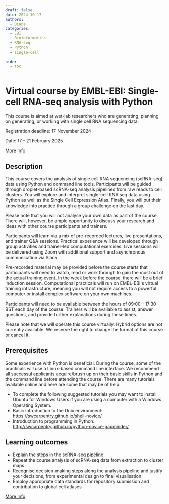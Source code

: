 ```yaml
---
draft: false
date: 2024-10-17
authors:
  - Diana
categories:
  - EBI
  - Bioinformatics
  - RNA-seq
  - Python
  - single-cell
  
hide:
  - toc
---
```


# Virtual course by EMBL-EBI: Single-cell RNA-seq analysis with Python

This course is aimed at wet-lab researchers who are generating, planning on generating, or working with single cell RNA sequencing data.

Registration deadline: 17 November 2024

Date: 	17 - 21 February 2025

[More Info](https://www.ebi.ac.uk/training/events/single-cell-rna-seq-analysis-with-python-2025/)

<!-- more -->

## Description 

This course covers the analysis of single cell RNA sequencing (scRNA-seq) data using Python and command line tools. Participants will be guided through droplet-based scRNA-seq analysis pipelines from raw reads to cell clusters. You will explore and interpret single-cell RNA seq data using Python as well as the Single Cell Expression Atlas. Finally, you will put their knowledge into practice through a group challenge on the last day.

Please note that you will not analyse your own data as part of the course. There will, however, be ample opportunity to discuss your research and ideas with other course participants and trainers.

Participants will learn via a mix of pre-recorded lectures, live presentations, and trainer Q&A sessions. Practical experience will be developed through group activities and trainer-led computational exercises. Live sessions will be delivered using Zoom with additional support and asynchronous communication via Slack.

Pre-recorded material may be provided before the course starts that participants will need to watch, read or work through to gain the most out of the actual training event. In the week before the course, there will be a brief induction session. Computational practicals will run on EMBL-EBI's virtual training infrastructure, meaning you will not require access to a powerful computer or install complex software on your own machines.

Participants will need to be available between the hours of 09:00 – 17:30 BST each day of the course. Trainers will be available to assist, answer questions, and provide further explanations during these times.

Please note that we will operate this course virtually. Hybrid options are not currently available. We reserve the right to change the format of this course or cancel it.

## Prerequisites

Some experience with Python is beneficial. During the course, some of the practicals will use a Linux-based command line interface. We recommend all successul applicants acquire/brush up on their basic skills in Python and the command line before attending the course. There are many tutorials available online and here are some that may be of help:

* To complete the following suggested tutorials you may want to install Ubuntu for Windows Users if you are using a computer with a Windows Operating System.
* Basic introduction to the Unix environment: https://swcarpentry.github.io/shell-novice/
* Introduction to programming in Python: http://swcarpentry.github.io/python-novice-gapminder/ 

## Learning outcomes 

* Explain the steps in the scRNA-seq pipeline
* Repeat the course analysis of scRNA-seq data from extraction to cluster maps
* Recognise decision-making steps along the analysis pipeline and justify your decisions, from experimental design to final visualisation
* Employ appropriate data standards for repository submission and contribution to global cell atlases

[More Info](https://www.ebi.ac.uk/training/events/single-cell-rna-seq-analysis-with-python-2025/)